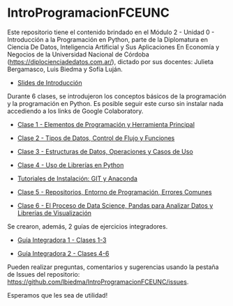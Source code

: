 # IntroProgramacionFCEUNC
Este repositorio tiene el contenido brindado en el Módulo 2 - Unidad 0 - Introducción a la Programación en Python, parte de la Diplomatura en Ciencia De Datos, Inteligencia Artificial y Sus Aplicaciones En Economía y Negocios de la Universidad Nacional de Córdoba (https://diplocienciadedatos.com.ar/), dictado por sus docentes: Julieta Bergamasco, Luis Biedma y Sofía Luján.

- [Slides de Introducción](https://docs.google.com/presentation/d/1G4ojCvPbB6ZOC9ZAl5oS6rijwPTRWO0MTP26pz1sO0g/edit?usp=sharing)

Durante 6 clases, se introdujeron los conceptos básicos de la programación y la programación en Python. Es posible seguir este curso sin instalar nada accediendo a los links de Google Colaboratory.

- [Clase 1 - Elementos de Programación y Herramienta Principal](https://colab.research.google.com/github/lbiedma/IntroProgramacionFCEUNC/blob/main/Clase%201.ipynb)

- [Clase 2 - Tipos de Datos, Control de Flujo y Funciones](https://colab.research.google.com/github/lbiedma/IntroProgramacionFCEUNC/blob/main/Clase%202.ipynb)

- [Clase 3 - Estructuras de Datos, Operaciones y Casos de Uso](https://colab.research.google.com/github/lbiedma/IntroProgramacionFCEUNC/blob/main/Clase%203.ipynb)

- [Clase 4 - Uso de Librerías en Python](https://colab.research.google.com/github/lbiedma/IntroProgramacionFCEUNC/blob/main/Clase%204.ipynb)

- [Tutoriales de Instalación: GIT y Anaconda](https://colab.research.google.com/github/lbiedma/IntroProgramacionFCEUNC/blob/main/Tutoriales%20-%20GIT%20y%20Anaconda.ipynb)

- [Clase 5 - Repositorios, Entorno de Programación, Errores Comunes](https://colab.research.google.com/github/lbiedma/IntroProgramacionFCEUNC/blob/main/Clase%205.ipynb)

- [Clase 6 - El Proceso de Data Science, Pandas para Analizar Datos y Librerías de Visualización](https://colab.research.google.com/github/lbiedma/IntroProgramacionFCEUNC/blob/main/Clase%206.ipynb)

Se crearon, además, 2 guías de ejercicios integradores.

- [Guía Integradora 1 - Clases 1-3](https://colab.research.google.com/github/lbiedma/IntroProgramacionFCEUNC/blob/main/Guía%20Integradora%201.ipynb)

- [Guía Integradora 2 - Clases 4-6](https://colab.research.google.com/github/lbiedma/IntroProgramacionFCEUNC/blob/main/Guía%20Integradora%202.ipynb)

Pueden realizar preguntas, comentarios y sugerencias usando la pestaña de Issues del repositorio: https://github.com/lbiedma/IntroProgramacionFCEUNC/issues.

Esperamos que les sea de utilidad!

